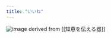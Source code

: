 ```yaml
---
title: "いいね"
---
```


![image](https://gyazo.com/09b0add86096fcd8131ab7f23ef85a01/thumb/1000)
derived from [[知恵を伝える器]]
